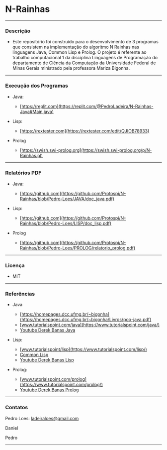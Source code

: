# N-Rainhas

***

### Descrição

* Este repositório foi construído para o desenvolvimento de 3 programas que consistem na implementação do algoritmo N Rainhas nas linguagens Java, Common Lisp e Prolog. O projeto é referente ao trabalho computacional 1 da disciplina Linguagens de Programação do departamento de Ciência da Computação da Universidade Federal de Minas Gerais ministrado pela professora Mariza Bigonha.

***

### Execução dos Programas

* Java:
  + [https://replit.com](https://replit.com/@PedroLadeira/N-Rainhas-Java#Main.java)

* Lisp:
  + [https://rextester.com](https://rextester.com/edit/QJIOB78933)

* Prolog
  + [https://swish.swi-prolog.org](https://swish.swi-prolog.org/p/N-Rainhas.pl)

***


### Relatórios PDF

* Java:
  + [https://github.com](https://github.com/Protospi/N-Rainhas/blob/Pedro-Loes/JAVA/doc_java.pdf)

* Lisp:
  + [https://github.com](https://github.com/Protospi/N-Rainhas/blob/Pedro-Loes/LISP/doc_lisp.pdf)

* Prolog
  + [https://github.com](https://github.com/Protospi/N-Rainhas/blob/Pedro-Loes/PROLOG/relatorio_prolog.pdf)

***

### Licença

* MIT

***

### Referências

* Java
  + [https://homepages.dcc.ufmg.br/~bigonha](https://homepages.dcc.ufmg.br/~bigonha/Livros/poo-java.pdf)
  + [www.tutorialspoint.com/java](https://www.tutorialspoint.com/java/)
  + [Youtube Derek Banas Java](https://www.youtube.com/watch?v=n-xAqcBCws4)

* Lisp:
  + [www.tutorialspoint/lisp](https://www.tutorialspoint.com/lisp/)
  + [Common Lisp](https://gigamonkeys.com/book/)
  + [Youtube Derek Banas Lisp](https://www.youtube.com/watch?v=ymSq4wHrqyU)

* Prolog:
  + [www.tutorialspoint.com/prolog](https://www.tutorialspoint.com/prolog/)
  + [Youtube Derek Banas Prolog](https://www.youtube.com/watch?v=SykxWpFwMGs)

***

### Contatos

Pedro Loes: ladeiraloes@gmail.com

Daniel

Pedro

***
